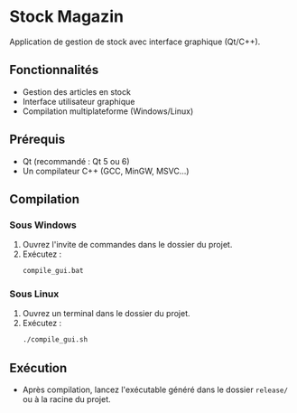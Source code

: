# Stock Magazin

Application de gestion de stock avec interface graphique (Qt/C++).

## Fonctionnalités
- Gestion des articles en stock
- Interface utilisateur graphique
- Compilation multiplateforme (Windows/Linux)

## Prérequis
- Qt (recommandé : Qt 5 ou 6)
- Un compilateur C++ (GCC, MinGW, MSVC...)

## Compilation

### Sous Windows
1. Ouvrez l'invite de commandes dans le dossier du projet.
2. Exécutez :
   ```sh
   compile_gui.bat
   ```

### Sous Linux
1. Ouvrez un terminal dans le dossier du projet.
2. Exécutez :
   ```sh
   ./compile_gui.sh
   ```

## Exécution
- Après compilation, lancez l'exécutable généré dans le dossier `release/` ou à la racine du projet.


